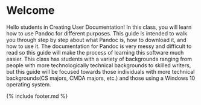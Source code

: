 # Welcome

Hello students in Creating User Documentation! In this class, you will learn how to use Pandoc for different purposes. This guide is intended to walk you through step by step about what Pandoc is, how to download it, and how to use it. The documentation for Pandoc is very messy and difficult to read so this guide will make the process of learning this software much easier. This class has students with a variety of backgrounds ranging from people with more technologically technical backgrounds to skilled writers, but this guide will be focused towards those individuals with more technical backgrounds(CS majors, CMDA majors, etc.) and those using a Windows 10 operating system.

{% include footer.md %}
